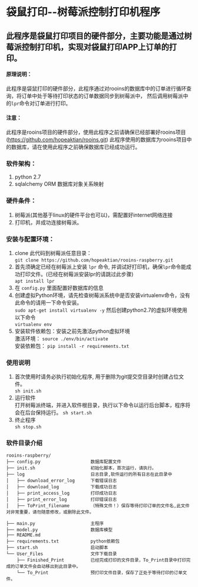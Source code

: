 # 袋鼠打印--树莓派控制打印机程序

## 此程序是袋鼠打印项目的硬件部分，主要功能是通过树莓派控制打印机，实现对袋鼠打印APP上订单的打印。
#### 原理说明：
此程序是袋鼠打印的硬件部分，此程序通过对rooins的数据库中的订单进行循环查询，将订单中处于等待打印状态的订单数据同步到树莓派中，
然后调用树莓派中的`lpr`命令对订单进行打印。
#### 注意：
   此程序是rooins项目的硬件部分，使用此程序之前请确保已经部署好rooins项目(https://github.com/hopeaktian/rooins.git)
   此程序使用的数据库为rooins项目中的数据库，请在使用此程序之前确保数据库已经成功运行。

### 软件架构：
1. python 2.7
2. sqlalchemy ORM 数据库对象关系映射
### 硬件条件：
1. 树莓派(其他基于linux的硬件平台也可以)，需配置好internet网络连接
2. 打印机，并成功连接树莓派。

### 安装与配置环境：
1. clone 此代码到树莓派任意目录：\
`git clone https://github.com/hopeaktian/rooins-raspberry.git`
2. 首先须确定已经在树莓派上安装 `lpr` 命令, 并调试好打印机，确保`lpr`命令能成功打印文件。(已经在树莓派安装lpr的请跳过此步骤) \
`apt install lpr`
3. 在 `config.py` 里面配置好数据库的信息
4. 创建虚拟Python环境，请先检查树莓派系统中是否安装virtualenv命令，没有此命令的请用一下命令安装。\
`sudo apt-get install virtualenv -y`
然后创建python2.7的虚拟环境使用以下命令 \
`virtualenv env`
5. 安装软件依赖包：安装之前先激活python虚拟环境 \
激活环境： `source ./env/bin/activate` \
安装依赖包： `pip install -r requirements.txt`
### 使用说明
1. 首次使用时请务必执行初始化程序, 用于删除为git提交空目录时创建占位文件。\
`sh init.sh`
2. 运行软件 \
打开树莓派终端，并进入软件根目录，执行以下命令以运行后台脚本，程序将会在后台保持运行。
`sh start.sh`
3. 终止程序 \
`sh stop.sh`


### 软件目录介绍
```
rooins-raspberry/
├── config.py                   数据库配置文件
├── init.sh                     初始化脚本，首次运行，请执行。
├── log                         日志目录,软件运行的所有日志在此目录中
│   ├── download_error_log      下载错误日志
│   ├── download_log            下载成功日志
│   ├── print_access_log        打印成功日志
│   ├── print_error_log         打印错误日志
│   ├── ToPrint_filename        （特殊文件！）保存等待打印订单的文件名,此文件对非常重要，请勿随意修改，或删除此文件。

├── main.py                     主程序
├── model.py                    数据库模型
├── README.md                   
├── requirements.txt            python依赖包
├── start.sh                    启动脚本
└── User_Files                  文件下载目录
    ├── Finished_Print          已经完成打印的文件目录，To_Print目录中打印完成的订单文件会自动移出到此目录中。
    └── To_Print                预打印文件目录，保存了正处于等待打印的订单文件。
    
```
    
